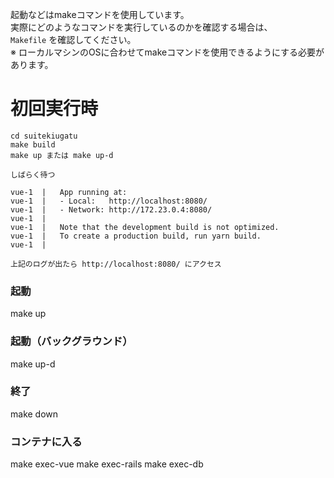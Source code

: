 起動などはmakeコマンドを使用しています。  
実際にどのようなコマンドを実行しているのかを確認する場合は、  
`Makefile` を確認してください。  
※ ローカルマシンのOSに合わせてmakeコマンドを使用できるようにする必要があります。

# 初回実行時
```
cd suitekiugatu
make build
make up または make up-d

しばらく待つ

vue-1  |   App running at:
vue-1  |   - Local:   http://localhost:8080/ 
vue-1  |   - Network: http://172.23.0.4:8080/
vue-1  | 
vue-1  |   Note that the development build is not optimized.
vue-1  |   To create a production build, run yarn build.
vue-1  | 

上記のログが出たら http://localhost:8080/ にアクセス
```

### 起動
make up

### 起動（バックグラウンド）
make up-d

### 終了
make down

### コンテナに入る
make exec-vue
make exec-rails
make exec-db
